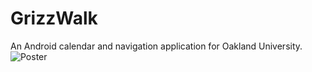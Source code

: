 # GrizzWalk
An Android calendar and navigation application for Oakland University. 
![Poster](https://cloud.githubusercontent.com/assets/18702446/23091016/0faa8900-f57a-11e6-9aa0-e779d5582540.png)
